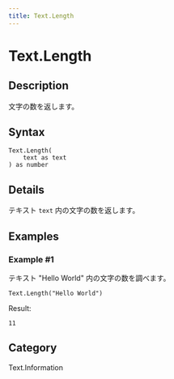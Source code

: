 ```yaml
---
title: Text.Length
---
```


# Text.Length


## Description

文字の数を返します。


## Syntax

```powerquery
Text.Length(
    text as text
) as number
```


## Details

テキスト <code>text</code> 内の文字の数を返します。


## Examples

### Example #1 
テキスト &#34;Hello World&#34; 内の文字の数を調べます。
```powerquery
Text.Length("Hello World")
```

Result: 
```powerquery
11
```




## Category
Text.Information
